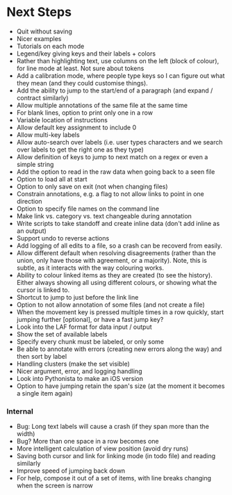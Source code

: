 # Next Steps

- Quit without saving
- Nicer examples
- Tutorials on each mode
- Legend/key giving keys and their labels + colors
- Rather than highlighting text, use columns on the left (block of colour), for line mode at least. Not sure about tokens
- Add a calibration mode, where people type keys so I can figure out what they mean (and they could customise things).
- Add the ability to jump to the start/end of a paragraph (and expand / contract similarly)
- Allow multiple annotations of the same file at the same time
- For blank lines, option to print only one in a row
- Variable location of instructions
- Allow default key assignment to include 0
- Allow multi-key labels
- Allow auto-search over labels (i.e. user types characters and we search over labels to get the right one as they type)
- Allow definition of keys to jump to next match on a regex or even a simple string
- Add the option to read in the raw data when going back to a seen file
- Option to load all at start
- Option to only save on exit (not when changing files)
- Constrain annotations, e.g. a flag to not allow links to point in one direction
- Option to specify file names on the command line
- Make link vs. category vs. text changeable during annotation
- Write scripts to take standoff and create inline data (don't add inline as an output)
- Support undo to reverse actions
- Add logging of all edits to a file, so a crash can be recoverd from easily.
- Allow different default when resolving disagreements (rather than the union, only have those with agreement, or a majority). Note, this is subtle, as it interacts with the way colouring works.
- Ability to colour linked items as they are created (to see the history). Either always showing all using different colours, or showing what the cursor is linked to.
- Shortcut to jump to just before the link line
- Option to not allow annotation of some files (and not create a file)
- When the movement key is pressed multiple times in a row quickly, start jumping further [optional], or have a fast jump key?
- Look into the LAF format for data input / output
- Show the set of available labels
- Specify every chunk must be labeled, or only some
- Be able to annotate with errors (creating new errors along the way) and then sort by label
- Handling clusters (make the set visible)
- Nicer argument, error, and logging handling
- Look into Pythonista to make an iOS version
- Option to have jumping retain the span's size (at the moment it becomes a single item again)

### Internal

- Bug: Long text labels will cause a crash (if they span more than the width)
- Bug? More than one space in a row becomes one
- More intelligent calculation of view position (avoid dry runs)
- Saving both cursor and link for linking mode (in todo file) and reading similarly
- Improve speed of jumping back down
- For help, compose it out of a set of items, with line breaks changing when the screen is narrow

